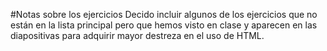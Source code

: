 #Notas sobre los ejercicios
Decido incluir algunos de los ejercicios que no están en la lista principal pero que hemos visto en clase y aparecen en las diapositivas para adquirir mayor destreza en el uso de HTML.